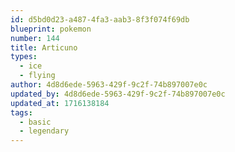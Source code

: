 ```yaml
---
id: d5bd0d23-a487-4fa3-aab3-8f3f074f69db
blueprint: pokemon
number: 144
title: Articuno
types:
  - ice
  - flying
author: 4d8d6ede-5963-429f-9c2f-74b897007e0c
updated_by: 4d8d6ede-5963-429f-9c2f-74b897007e0c
updated_at: 1716138184
tags:
  - basic
  - legendary
---
```

